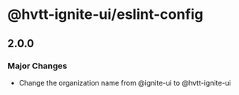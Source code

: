 # @hvtt-ignite-ui/eslint-config

## 2.0.0

### Major Changes

- Change the organization name from @ignite-ui to @hvtt-ignite-ui

